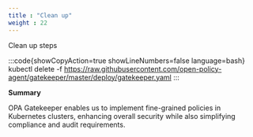 ```yaml
---
title : "Clean up"
weight : 22
---
```


Clean up steps

:::code{showCopyAction=true showLineNumbers=false language=bash}
kubectl delete -f https://raw.githubusercontent.com/open-policy-agent/gatekeeper/master/deploy/gatekeeper.yaml
:::

**Summary**

OPA Gatekeeper enables us to implement fine-grained policies in Kubernetes clusters, enhancing overall security while also simplifying compliance and audit requirements.